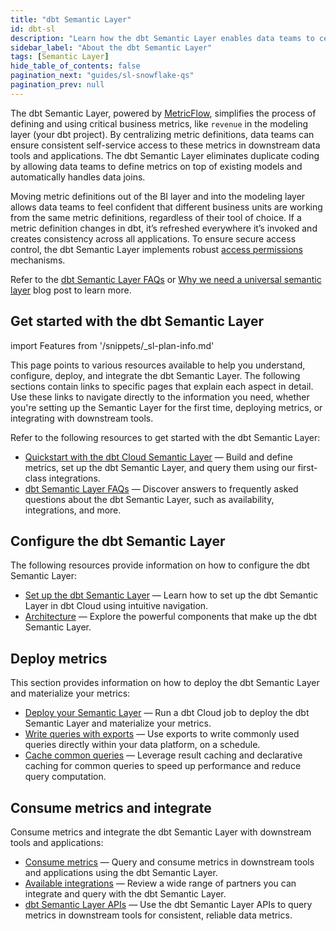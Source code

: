 ```yaml
---
title: "dbt Semantic Layer"
id: dbt-sl
description: "Learn how the dbt Semantic Layer enables data teams to centrally define and query metrics."
sidebar_label: "About the dbt Semantic Layer"
tags: [Semantic Layer]
hide_table_of_contents: false
pagination_next: "guides/sl-snowflake-qs"
pagination_prev: null
---
```


The dbt Semantic Layer, powered by [MetricFlow](/docs/build/about-metricflow), simplifies the process of defining and using critical business metrics, like `revenue` in the modeling layer (your dbt project). By centralizing metric definitions, data teams can ensure consistent self-service access to these metrics in downstream data tools and applications. The dbt Semantic Layer eliminates duplicate coding by allowing data teams to define metrics on top of existing models and automatically handles data joins. 

Moving metric definitions out of the BI layer and into the modeling layer allows data teams to feel confident that different business units are working from the same metric definitions, regardless of their tool of choice. If a metric definition changes in dbt, it’s refreshed everywhere it’s invoked and creates consistency across all applications. To ensure secure access control, the dbt Semantic Layer implements robust [access permissions](/docs/use-dbt-semantic-layer/setup-sl#set-up-dbt-semantic-layer) mechanisms.

<Lightbox src="/img/docs/dbt-cloud/semantic-layer/sl-concept.png" width="80%" title="This diagram shows how the dbt Semantic Layer works with your data stack." />

Refer to the [dbt Semantic Layer FAQs](/docs/use-dbt-semantic-layer/sl-faqs) or [Why we need a universal semantic layer](https://www.getdbt.com/blog/universal-semantic-layer/)  blog post to learn more.

## Get started with the dbt Semantic Layer

<!-- this partial lives here: https://github.com/dbt-labs/docs.getdbt.com/website/snippets/_sl-plan-info. Use it on diff pages and to tailor the message depending which instance can access the SL and what product lifecycle we're in. -->

import Features from '/snippets/_sl-plan-info.md'

<Features
product="dbt Semantic Layer"
plan="dbt Cloud Team or Enterprise"
/>

This page points to various resources available to help you understand, configure, deploy, and integrate the dbt Semantic Layer. The following sections contain links to specific pages that explain each aspect in detail. Use these links to navigate directly to the information you need, whether you're setting up the Semantic Layer for the first time, deploying metrics, or integrating with downstream tools.


Refer to the following resources to get started with the dbt Semantic Layer:
- [Quickstart with the dbt Cloud Semantic Layer](/guides/sl-snowflake-qs) &mdash; Build and define metrics, set up the dbt Semantic Layer, and query them using our first-class integrations.
- [dbt Semantic Layer FAQs](/docs/use-dbt-semantic-layer/sl-faqs) &mdash; Discover answers to frequently asked questions about the dbt Semantic Layer, such as availability, integrations, and more.

## Configure the dbt Semantic Layer

The following resources provide information on how to configure the dbt Semantic Layer:
- [Set up the dbt Semantic Layer](/docs/use-dbt-semantic-layer/setup-sl) &mdash; Learn how to set up the dbt Semantic Layer in dbt Cloud using intuitive navigation.
- [Architecture](/docs/use-dbt-semantic-layer/sl-architecture) &mdash; Explore the powerful components that make up the dbt Semantic Layer.

## Deploy metrics
This section provides information on how to deploy the dbt Semantic Layer and materialize your metrics:
- [Deploy your Semantic Layer](/docs/use-dbt-semantic-layer/deploy-sl) &mdash; Run a dbt Cloud job to deploy the dbt Semantic Layer and materialize your metrics.
- [Write queries with exports](/docs/use-dbt-semantic-layer/exports) &mdash; Use exports to write commonly used queries directly within your data platform, on a schedule.
- [Cache common queries](/docs/use-dbt-semantic-layer/sl-cache) &mdash; Leverage result caching and declarative caching for common queries to speed up performance and reduce query computation.

## Consume metrics and integrate
Consume metrics and integrate the dbt Semantic Layer with downstream tools and applications:
- [Consume metrics](/docs/use-dbt-semantic-layer/consume-metrics) &mdash; Query and consume metrics in downstream tools and applications using the dbt Semantic Layer.
- [Available integrations](/docs/cloud-integrations/avail-sl-integrations) &mdash; Review a wide range of partners you can integrate and query with the dbt Semantic Layer.
- [dbt Semantic Layer APIs](/docs/dbt-cloud-apis/sl-api-overview) &mdash; Use the dbt Semantic Layer APIs to query metrics in downstream tools for consistent, reliable data metrics.


